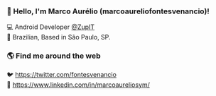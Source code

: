 ### 👋 Hello, I'm Marco Aurélio (marcoaureliofontesvenancio)!

💻 Android Developer [@ZupIT](https://www.zup.com.br/) <br>
🏡 Brazilian, Based in São Paulo, SP. 

### 🌎 Find me around the web

🐦 https://twitter.com/fontesvenancio <br>
💼 https://www.linkedin.com/in/marcoaureliosym/ <br>
